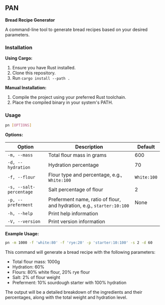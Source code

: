 ## PAN

**Bread Recipe Generator**

A command-line tool to generate bread recipes based on your desired parameters.

### Installation

**Using Cargo:**
1. Ensure you have Rust installed.
2. Clone this repository.
3. Run `cargo install --path .`

**Manual Installation:**
1. Compile the project using your preferred Rust toolchain.
2. Place the compiled binary in your system's PATH.

### Usage

```bash
pn [OPTIONS]
```

**Options:**

| Option | Description | Default |
|---|---|---|
| `-m, --mass` | Total flour mass in grams | 600 |
| `-d, --hydration` | Hydration percentage | 70 |
| `-f, --flour` | Flour type and percentage, e.g., `White:100` | `White:100` |
| `-s, --salt-percentage` | Salt percentage of flour | 2 |
| `-p, --preferment` | Preferment name, ratio of flour, and hydration, e.g., `starter:10:100` | None |
| `-h, --help` | Print help information |  |
| `-V, --version` | Print version information |  |

**Example Usage:**

```bash
pn -m 1000 -f 'white:80' -f 'rye:20' -p 'starter:10:100' -s 2 -d 60
```

This command will generate a bread recipe with the following parameters:

* Total flour mass: 1000g
* Hydration: 60%
* Flours: 80% white flour, 20% rye flour
* Salt: 2% of flour weight
* Preferment: 10% sourdough starter with 100% hydration

The output will be a detailed breakdown of the ingredients and their percentages, along with the total weight and hydration level.
